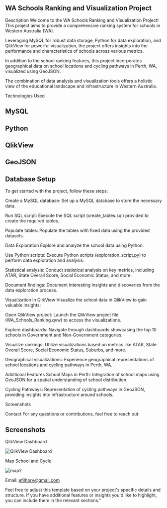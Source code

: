 ## WA Schools Ranking and Visualization Project
Description
Welcome to the WA Schools Ranking and Visualization Project! This project aims to provide a comprehensive ranking system for schools in Western Australia (WA). 

Leveraging MySQL for robust data storage, Python for data exploration, and QlikView for powerful visualization, the project offers insights into the performance and characteristics of schools across various metrics.

In addition to the school ranking features, this project incorporates geographical data on school locations and cycling pathways in Perth, WA, visualized using GeoJSON.

The combination of data analysis and visualization tools offers a holistic view of the educational landscape and infrastructure in Western Australia.

Technologies Used
## MySQL
## Python
## QlikView
## GeoJSON
## Database Setup
To get started with the project, follow these steps:

Create a MySQL database: Set up a MySQL database to store the necessary data.

Run SQL script: Execute the SQL script (create_tables.sql) provided to create the required tables.

Populate tables: Populate the tables with fixed data using the provided datasets.

Data Exploration
Explore and analyze the school data using Python:

Use Python scripts: Execute Python scripts (exploration_script.py) to perform data exploration and analysis.

Statistical analysis: Conduct statistical analysis on key metrics, including ATAR, State Overall Score, Social Economic Status, and more.

Document findings: Document interesting insights and discoveries from the data exploration process.

Visualization in QlikView
Visualize the school data in QlikView to gain valuable insights:

Open QlikView project: Launch the QlikView project file (WA_Schools_Ranking.qvw) to access the visualizations.

Explore dashboards: Navigate through dashboards showcasing the top 10 schools in Government and Non-Government categories.

Visualize rankings: Utilize visualizations based on metrics like ATAR, State Overall Score, Social Economic Status, Suburbs, and more.

Geographical visualizations: Experience geographical representations of school locations and cycling pathways in Perth, WA.

Additional Features
School Maps in Perth: Integration of school maps using GeoJSON for a spatial understanding of school distribution.

Cycling Pathways: Representation of cycling pathways in GeoJSON, providing insights into infrastructure around schools.

Screenshots


Contact
For any questions or contributions, feel free to reach out:

## Screenshots
QlikView Dashboard

![QlikView Dashboard](https://github.com/efilhorv/Top100SchoolsWA/assets/63107690/52e1dcac-43c8-4546-9c74-debb3f3328b6)

Map School and Cycle

![map2](https://github.com/efilhorv/Top100SchoolsWA/assets/63107690/30d088af-aaf2-4ac6-b978-90ba1d94d63d)


Email: efilhorv@gmail.com

Feel free to adjust this template based on your project's specific details and structure. If you have additional features or insights you'd like to highlight, you can include them in the relevant sections."
